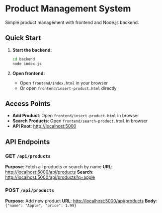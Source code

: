 # Product Management System

Simple product management with frontend and Node.js backend.

## Quick Start

1. **Start the backend:**

   ```bash
   cd backend
   node index.js
   ```
2. **Open frontend:**

   - Open `frontend/index.html` in your browser
   - Or open `frontend/insert-product.html` directly

## Access Points

- **Add Product**: Open `frontend/insert-product.html` in browser
- **Search Products**: Open `frontend/search-product.html` in browser
- **API Root**: [http://localhost:5000](http://localhost:5000)

## API Endpoints

### GET `/api/products`

**Purpose**: Fetch all products or search by name
**URL**: [http://localhost:5000/api/products](http://localhost:5000/api/products)
**Search**: [http://localhost:5000/api/products?q=apple](http://localhost:5000/api/products?q=apple)

### POST `/api/products`

**Purpose**: Add new product
**URL**: [http://localhost:5000/api/products](http://localhost:5000/api/products)
**Body**: `{"name": "Apple", "price": 1.99}`

